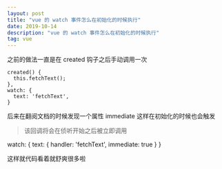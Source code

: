 ```yaml
---
layout: post
title: "vue 的 watch 事件怎么在初始化的时候执行"
date: 2019-10-14
description: "vue 的 watch 事件怎么在初始化的时候执行"
tag: vue
---   
```


之前的做法一直是在 created 钩子之后手动调用一次

    created() {
      this.fetchText();
    },
    watch: {
      text: 'fetchText',
    }

后来在翻阅文档的时候发现一个属性 immediate 这样在初始化的时候也会触发

> 该回调将会在侦听开始之后被立即调用

  watch: {
    text: {
      handler: 'fetchText',
      immediate: true
    }
  }
  
这样就代码看着就舒爽很多啦